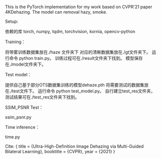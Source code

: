 # 
This is the PyTorch implementation for my work based on CVPR'21 paper 4KDehazing. 
The model can removal hazy, smoke.




Setup:

依赖的库
torch, numpy, tqdm, torchvision, kornia, opencv-python


Training：

将带雾训练数据集放在./haze 文件夹下 对应的清晰数据集放在./gt文件夹下。
运行命令 python train.py。 
训练过程可在./result文件夹下找到。
模型保存在./model文件夹下。

Test model：

提供自己基于部分OTS数据集训练的模型dehaze.pth
将需要测试的数据集放在./test文件下。
运行命令 python test_model.py。
自行建立test_res文件夹，测试结果可在./test_res文件夹下找到。

SSIM_PSNR Test：

ssim_psnr.py

Time inference：

time.py

Cite:
{
  title     = {Ultra-High-Definition Image Dehazing via Multi-Guided Bilateral Learning},
  booktitle = {CVPR},
  year      = {2021}
}







